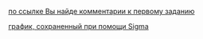 [по ссылке Вы найде комментарии к первому заданию](https://docs.google.com/document/d/1jwylnxSK-gCDNNqBhcdfRncnzGrt-4lsFrYFdpUxrDA/edit)

[график, сохраненный при помощи Sigma](https://daryachernysheva.github.io/hw7/)
